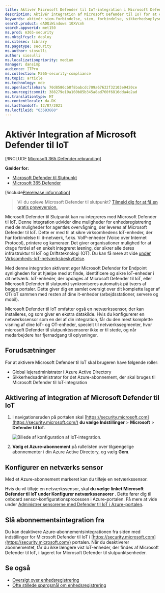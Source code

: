```yaml
---
title: Aktivér Microsoft Defender til IoT-integration i Microsoft Defender for Endpoint
description: Aktivér integration af Microsoft Defender til IoT for at opnå synlighed fokuseret på IoT-/OT-enheder i områder af netværket, hvor MDE ikke er installeret
keywords: aktivér siem-forbindelse, siem, forbindelse, sikkerhedsoplysninger og hændelser
search.product: eADQiWindows 10XVcnh
search.appverid: met150
ms.prod: m365-security
ms.mktglfcycl: deploy
ms.sitesec: library
ms.pagetype: security
ms.author: siosulli
author: siosulli
ms.localizationpriority: medium
manager: dansimp
audience: ITPro
ms.collection: M365-security-compliance
ms.topic: article
ms.technology: mde
ms.openlocfilehash: 70d8586cb8f8babcdc709a67632f32103e9420ce
ms.sourcegitcommit: 388279e10a160b85b345a8ad760f6816dda4e2ad
ms.translationtype: MT
ms.contentlocale: da-DK
ms.lasthandoff: 12/07/2021
ms.locfileid: "63593660"
---
```

# <a name="enable-microsoft-defender-for-iot-integration"></a>Aktivér Integration af Microsoft Defender til IoT

[!INCLUDE [Microsoft 365 Defender rebranding](../../includes/microsoft-defender.md)]

**Gælder for:**

- [Microsoft Defender til Slutpunkt](https://go.microsoft.com/fwlink/?linkid=2154037)
- [Microsoft 365 Defender](https://go.microsoft.com/fwlink/?linkid=2118804)

[!include[Prerelease information](../../includes/prerelease.md)]

> Vil du opleve Microsoft Defender til slutpunkt? [Tilmeld dig for at få en gratis prøveversion.](https://signup.microsoft.com/create-account/signup?products=7f379fee-c4f9-4278-b0a1-e4c8c2fcdf7e&ru=https://aka.ms/MDEp2OpenTrial?ocid=docs-wdatp-enablesiem-abovefoldlink)

Microsoft Defender til Slutpunkt kan nu integreres med Microsoft Defender til IoT. Denne integration udvider dine muligheder for enhedsregistrering med de muligheder for agentløs overvågning, der leveres af Microsoft Defender til IoT. Dette er med til at sikre virksomhedens IoT-enheder, der har forbindelse til it-netværk, f.eks. VoIP-enheder (Voice over Internet Protocol), printere og kameraer. Det giver organisationer mulighed for at drage fordel af en enkelt integreret løsning, der sikrer alle deres infrastruktur til IoT og Driftsteknologi (OT). Du kan få mere at vide [under Virksomheds-IoT-netværksbeskyttelse](/azure/defender-for-iot/organizations/overview-eiot).

Med denne integration aktiveret øger Microsoft Defender for Endpoint synligheden for at hjælpe med at finde, identificere og sikre IoT-enheder i dit netværk. IoT-enheder, der opdages af Microsoft Defender til IoT, eller Microsoft Defender til slutpunkt synkroniseres automatisk på tværs af begge portaler. Dette giver dig en samlet oversigt over dit komplette lager af OT/IoT sammen med resten af dine it-enheder (arbejdsstationer, servere og mobil).

Microsoft Defender til IoT omfatter også en netværkssensor, der kan installeres, og som giver en ekstra datakilde. Hvis du konfigurerer en netværkssensor som en del af din integration, får du den mest komplette visning af dine IoT- og OT-enheder, specielt til netværkssegmenter, hvor microsoft Defender til slutpunktssensorer ikke er til stede, og når medarbejdere har fjernadgang til oplysninger.

## <a name="prerequisites"></a>Forudsætninger

For at aktivere Microsoft Defender til IoT skal brugeren have følgende roller:

- Global lejeradministrator i Azure Active Directory
- Sikkerhedsadministrator for det Azure-abonnement, der skal bruges til Microsoft Defender til IoT-integration

## <a name="enabling-the-microsoft-defender-for-iot-integration"></a>Aktivering af integration af Microsoft Defender til IoT

1. I navigationsruden på portalen skal [https://security.microsoft.com](https://security.microsoft.com/) **du vælge Indstillinger** \> **Microsoft** \> **Defender til IoT.**

    ![Billede af konfiguration af IoT-integration.](images/enable-defender-for-iot.png)

2. **Vælg et Azure-abonnement** på rullelisten over tilgængelige abonnementer i din Azure Active Directory, og vælg **Gem**.

## <a name="set-up-a-network-sensor"></a>Konfigurer en netværks sensor

Med et Azure-abonnement markeret kan du tilføje en netværkssensor.

Hvis du vil tilføje en netværkssensor, skal **du vælge** **linket Microsoft Defender til IoT under Konfigurer netværkssensorer** . Dette fører dig til onboard sensor-konfigurationsprocessen i Azure-portalen. Få mere at vide under [Administrer sensorerne med Defender til IoT i Azure-portalen](/azure/defender-for-iot/organizations/how-to-manage-sensors-on-the-cloud).

## <a name="turn-off-subscription-integration"></a>Slå abonnementsintegration fra

Du kan deaktivere Azure-abonnementsintegrationen fra siden med indstillinger for Microsoft Defender til IoT i [https://security.microsoft.com](https://security.microsoft.com/) portalen. Når du deaktiverer abonnementet, får du ikke længere vist IoT-enheder, der findes af Microsoft Defender til IoT, i lageret for Microsoft Defender til slutpunktsenheder.

## <a name="see-also"></a>Se også

- [Oversigt over enhedsregistrering](configure-device-discovery.md)
- [Ofte stillede spørgsmål om enhedsregistrering](device-discovery-faq.md)
